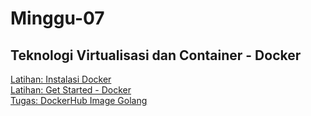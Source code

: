 # Minggu-07
## Teknologi Virtualisasi dan Container - Docker

[Latihan: Instalasi Docker](latihan-instalasi.md)<br>
[Latihan: Get Started - Docker](latihan-get-started.md)<br>
[Tugas: DockerHub Image Golang](tugas.md)<br>

